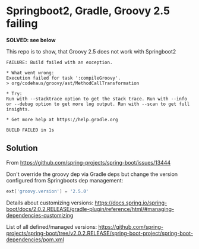 # Springboot2, Gradle, Groovy 2.5 failing

**SOLVED: see below**

This repo is to show, that Groovy 2.5 does not work with Springboot2

```
FAILURE: Build failed with an exception.

* What went wrong:
Execution failed for task ':compileGroovy'.
> org/codehaus/groovy/ast/MethodCallTransformation

* Try:
Run with --stacktrace option to get the stack trace. Run with --info or --debug option to get more log output. Run with --scan to get full insights.

* Get more help at https://help.gradle.org

BUILD FAILED in 1s
```

## Solution

From https://github.com/spring-projects/spring-boot/issues/13444

Don't override the groovy dep via Gradle deps but change the version configured from Springboots dep management:

``` groovy
ext['groovy.version'] = '2.5.0'
```

Details about customizing versions: https://docs.spring.io/spring-boot/docs/2.0.2.RELEASE/gradle-plugin/reference/html/#managing-dependencies-customizing

List of all defined/managed versions: https://github.com/spring-projects/spring-boot/tree/v2.0.2.RELEASE/spring-boot-project/spring-boot-dependencies/pom.xml
